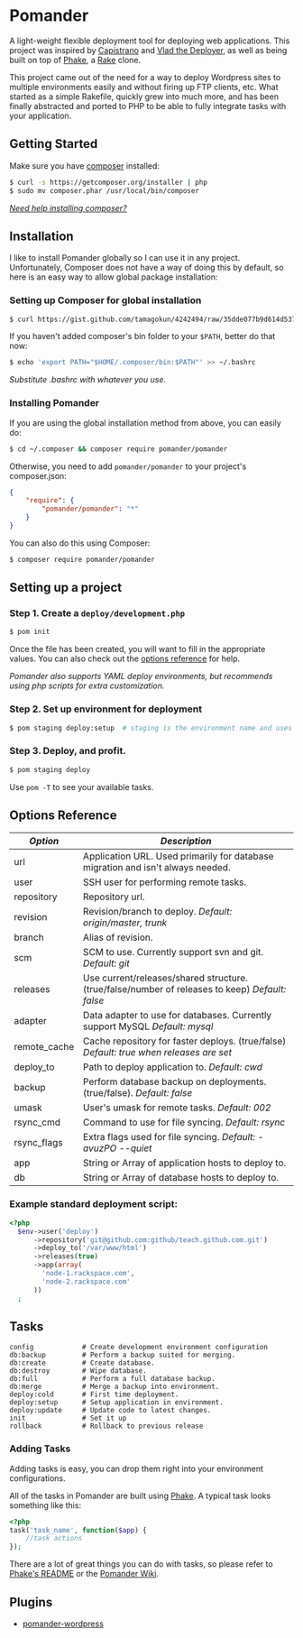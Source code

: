 Pomander
=======

A light-weight flexible deployment tool for deploying web applications. This project was inspired by [Capistrano](https://github.com/capistrano/capistrano) and [Vlad the Deployer](http://rubyhitsquad.com/Vlad_the_Deployer.html), as well as being built on top of [Phake](https://github.com/jaz303/phake), a [Rake](http://rake.rubyforge.org/) clone.

This project came out of the need for a way to deploy Wordpress sites to multiple environments easily and without firing up FTP clients, etc. What started as a simple Rakefile, quickly grew into much more, and has been finally abstracted and ported to PHP to be able to fully integrate tasks with your application.

Getting Started
---------------

Make sure you have [composer](http://getcomposer.org/) installed:

```bash
$ curl -s https://getcomposer.org/installer | php
$ sudo mv composer.phar /usr/local/bin/composer
```

[_Need help installing composer?_](http://getcomposer.org/doc/00-intro.md#installation-nix)

Installation
------------

I like to install Pomander globally so I can use it in any project.
Unfortunately, Composer does not have a way of doing this by default, 
so here is an easy way to allow global package installation:

### Setting up Composer for global installation

```bash
$ curl https://gist.github.com/tamagokun/4242494/raw/35dde077b9d614d537b322c191fecf25ec74d1a5/global_composer.sh | sh
```

If you haven't added composer's bin folder to your `$PATH`, better do that now:

```bash
$ echo 'export PATH="$HOME/.composer/bin:$PATH"' >> ~/.bashrc
```

_Substitute .bashrc with whatever you use._

### Installing Pomander

If you are using the global installation method from above, you can easily do:

```bash
$ cd ~/.composer && composer require pomander/pomander
```

Otherwise, you need to add `pomander/pomander` to your project's composer.json:

```json
{
	"require": {
		"pomander/pomander": "*"
	}
}
```

You can also do this using Composer:

```bash
$ composer require pomander/pomander
```


Setting up a project
--------------------

### Step 1. Create a `deploy/development.php`

```bash
$ pom init
```

Once the file has been created, you will want to fill in the appropriate values.
You can also check out the [options reference](#options-reference) for help.

_Pomander also supports YAML deploy environments, but recommends using php scripts for extra customization._

### Step 2. Set up environment for deployment

```bash
$ pom staging deploy:setup  # staging is the environment name and uses deploy/staging.php
```

### Step 3. Deploy, and profit.

```bash
$ pom staging deploy
```

Use `pom -T` to see your available tasks.

Options Reference
-----------------------

| *Option* | *Description* |
|----------|---------------|
| url | Application URL. Used primarily for database migration and isn't always needed. |
| user | SSH user for performing remote tasks. |
| repository | Repository url. |
| revision | Revision/branch to deploy. _Default: origin/master, trunk_ |
| branch | Alias of revision. |
| scm | SCM to use. Currently support svn and git. _Default: git_ |
| releases | Use current/releases/shared structure. (true/false/number of releases to keep) _Default: false_ |
| adapter | Data adapter to use for databases. Currently support MySQL _Default: mysql_ |
| remote\_cache | Cache repository for faster deploys. (true/false) _Default: true when releases are set_ |
| deploy\_to | Path to deploy application to. _Default: cwd_ |
| backup | Perform database backup on deployments. (true/false). _Default: false_ |
| umask | User's umask for remote tasks. _Default: 002_ |
| rsync\_cmd | Command to use for file syncing. _Default: rsync_ |
| rsync\_flags | Extra flags used for file syncing. _Default: -avuzPO --quiet_ |
| app | String or Array of application hosts to deploy to. |
| db | String or Array of database hosts to deploy to. |

### Example standard deployment script:

```php
<?php
  $env->user('deploy')
      ->repository('git@github.com:github/teach.github.com.git')
      ->deploy_to('/var/www/html')
      ->releases(true)
      ->app(array(
        'node-1.rackspace.com',
        'node-2.rackspace.com'
      ))
  ;
```

Tasks
-----

```
config            # Create development environment configuration
db:backup         # Perform a backup suited for merging.
db:create         # Create database.
db:destroy        # Wipe database.
db:full           # Perform a full database backup.
db:merge          # Merge a backup into environment.
deploy:cold       # First time deployment.
deploy:setup      # Setup application in environment.
deploy:update     # Update code to latest changes.
init              # Set it up
rollback          # Rollback to previous release
```

### Adding Tasks

Adding tasks is easy, you can drop them right into your environment configurations.

All of the tasks in Pomander are built using [Phake](https://github.com/jaz303/phake). A typical task looks something like this:

```php
<?php
task('task_name', function($app) {
	//task actions
});
```

There are a lot of great things you can do with tasks, so please refer to [Phake's README](https://github.com/jaz303/phake) or the [Pomander Wiki](https://github.com/tamagokun/pomander/wiki).


Plugins
-------

* [pomander-wordpress](https://github.com/tamagokun/pomander-wordpress)
